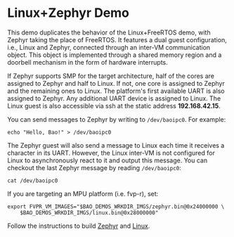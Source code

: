 # Linux+Zephyr Demo

This demo duplicates the behavior of the Linux+FreeRTOS demo, with Zephyr
taking the place of FreeRTOS. It features a dual guest configuration, i.e.,
Linux and Zephyr, connected through an inter-VM communication object. This
object is implemented through a shared memory region and a doorbell mechanism
in the form of hardware interrupts.

If Zephyr supports SMP for the target architecture, half of the cores are
assigned to Zephyr and half to Linux. If not, one core is assigned to Zephyr
and the remaining ones to Linux. The platform's first available UART is also
assigned to Zephyr. Any additional UART device is assigned to Linux. The Linux
guest is also accessible via ssh at the static address **192.168.42.15**.

You can send messages to Zephyr by writing to `/dev/baoipc0`. For example:

```
echo "Hello, Bao!" > /dev/baoipc0
```

The Zephyr guest will also send a message to Linux each time it receives a 
character in its UART. However, the Linux inter-VM is not configured for Linux
to asynchronously react to it and output this message. You can checkout the last
Zephyr message by reading `/dev/baoipc0`:

```
cat /dev/baoipc0
```

If you are targeting an MPU platform (i.e. fvp-r), set:

```
export FVPR_VM_IMAGES="$BAO_DEMOS_WRKDIR_IMGS/zephyr.bin@0x24000000 \
    $BAO_DEMOS_WRKDIR_IMGS/linux.bin@0x28000000"
```

Follow the instructions to build [Zephyr](../../guests/zephyr/README.md) 
and [Linux](../../guests/linux/README.md).
